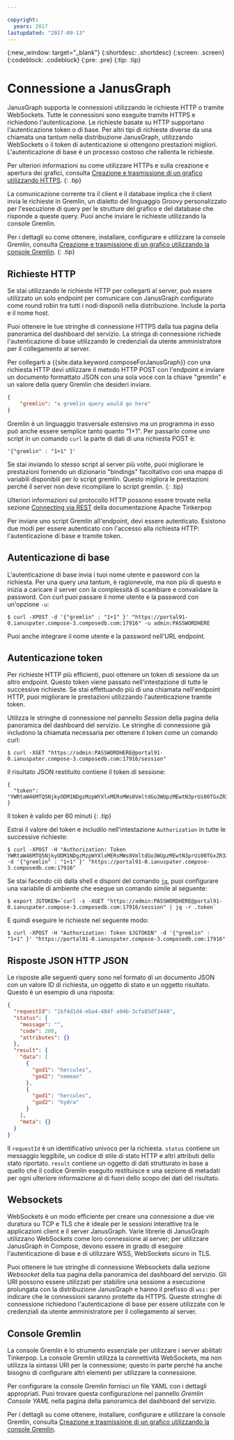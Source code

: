 ```yaml
---

copyright:
  years: 2017
lastupdated: "2017-09-13"
---
```


{:new_window: target="_blank"}
{:shortdesc: .shortdesc}
{:screen: .screen}
{:codeblock: .codeblock}
{:pre: .pre}
{:tip: .tip}

# Connessione a JanusGraph

JanusGraph supporta le connessioni utilizzando le richieste HTTP o tramite WebSockets. Tutte le connessioni sono eseguite tramite HTTPS e richiedono l'autenticazione. Le richieste basate su HTTP supportano l'autenticazione token o di base. Per altri tipi di richieste diverse da una chiamata una tantum nella distribuzione JanusGraph, utilizzando WebSockets o il token di autenticazione si ottengono prestazioni migliori. L'autenticazione di base è un processo costoso che rallenta le richieste.

Per ulteriori informazioni su come utilizzare HTTPs e sulla creazione e apertura dei grafici, consulta [Creazione e trasmissione di un grafico utilizzando HTTPS](./tutorial-https.html).
{: .tip}

La comunicazione corrente tra il client e il database implica che il client invia le richieste in Gremlin, un dialetto del linguaggio Groovy personalizzato per l'esecuzione di query per le strutture del grafico e del database che risponde a queste query. Puoi anche inviare le richieste utilizzando la console Gremlin.

Per i dettagli su come ottenere, installare, configurare e utilizzare la console Gremlin, consulta [Creazione e trasmissione di un grafico utilizzando la console Gremlin](./tutorial-gremlin-console.html).
{: .tip}

## Richieste HTTP 

Se stai utilizzando le richieste HTTP per collegarti al server, può essere utilizzato un solo endpoint per comunicare con JanusGraph configurato come round robin tra tutti i nodi disponili nella distribuzione. Include la porta e il nome host.

Puoi ottenere le tue stringhe di connessione HTTPS dalla tua pagina della panoramica del dashboard del servizio. La stringa di connessione richiede l'autenticazione di base utilizzando le credenziali da utente amministratore per il collegamento al server.

Per collegarti a {{site.data.keyword.composeForJanusGraph}} con una richiesta HTTP devi utilizzare il metodo HTTP POST con l'endpoint e inviare un documento formattato JSON con una sola voce con la chiave "gremlin" e un valore della query Gremlin che desideri inviare. 

```json
{
    "gremlin": "a gremlin query would go here"
}
```

Gremlin è un linguaggio trasversale estensivo ma un programma in esso può anche essere semplice tanto quanto "1+1". Per passarlo come uno script in un comando `curl` la parte di dati di una richiesta POST è:

```
'{"gremlin" : "1+1" }'
``` 

Se stai inviando lo stesso script al server più volte, puoi migliorare le prestazioni fornendo un dizionario "bindings" facoltativo con una mappa di variabili disponibili per lo script gremlin. Questo migliora le prestazioni perché il server non deve ricompilare lo script gremlin.
{: .tip}

Ulteriori informazioni sul protocollo HTTP possono essere trovate nella sezione [Connecting via REST](http://tinkerpop.apache.org/docs/3.2.3/reference/#_connecting_via_rest) della documentazione Apache Tinkerpop

Per inviare uno script Gremlin all'endpoint, devi essere autenticato. Esistono due modi per essere autenticato con l'accesso alla richiesta HTTP: l'autenticazione di base e tramite token.

## Autenticazione di base

L'autenticazione di base invia i tuoi nome utente e password con la richiesta. Per una query una tantum, è ragionevole, ma non più di questo e inizia a caricare il server con la complessità di scambiare e convalidare la password. Con curl puoi passare il nome utente e la password con un'opzione `-u`:

```shell
$ curl -XPOST -d '{"gremlin" : "1+1" }' "https://portal91-0.ianuspater.compose-3.composedb.com:17916" -u admin:PASSWORDHERE
```

Puoi anche integrare il nome utente e la password nell'URL endpoint. 

## Autenticazione token

Per richieste HTTP più efficienti, puoi ottenere un token di sessione da un altro endpoint. Questo token viene passato nell'intestazione di tutte le successive richieste. Se stai effettuando più di una chiamata nell'endpoint HTTP, puoi migliorare le prestazioni utilizzando l'autenticazione tramite token.

Utilizza le stringhe di connessione nel pannello _Session_ della pagina della panoramica del dashboard del servizio. Le stringhe di connessione già includono la chiamata necessaria per ottenere il token come un comando curl:

```shell
$ curl -XGET "https://admin:PASSWORDHERE@portal91-0.ianuspater.compose-3.composedb.com:17916/session"
```

Il risultato JSON restituito contiene il token di sessione: 

```
{
  "token": "YWRtaW46MTQ5NjkyODM1NDgzMzpWYXlxMERsMWs0VmltdGo3WUpzMEwtN3prUi00TGxZR3J6LXZnbDVmN3lnPQ=="
}
```

Il token è valido per 60 minuti
{: .tip}

Estrai il valore del token e includilo nell'intestazione `Authorization` in tutte le successive richieste:

```shell
$ curl -XPOST -H "Authorization: Token YWRtaW46MTQ5NjkyODM1NDgzMzpWYXlxMERsMWs0VmltdGo3WUpzMEwtN3prUi00TGxZR3J6LXZnbDVmN3lnPQ==" -d '{"gremlin" : "1+1" }' "https://portal91-0.ianuspater.compose-3.composedb.com:17916"
```

Se stai facendo ciò dalla shell e disponi del comando [`jq`](https://stedolan.github.io/jq/), puoi configurare una variabile di ambiente che esegue un comando simile al seguente:

```shell
$ export JGTOKEN=`curl -s -XGET "https://admin:PASSWORDHERE@portal91-0.ianuspater.compose-3.composedb.com:17916/session" | jq -r .token`
```

E quindi eseguire le richieste nel seguente modo:

```shell
$ curl -XPOST -H "Authorization: Token $JGTOKEN" -d '{"gremlin" : "1+1" }' "https://portal91-0.ianuspater.compose-3.composedb.com:17916"
```

## Risposte JSON HTTP JSON

Le risposte alle seguenti query sono nel formato di un documento JSON con un valore ID di richiesta, un oggetto di stato e un oggetto risultato. Questo è un esempio di una risposta:

```json
{
  "requestId": "1bf4d1d4-eba4-484f-a94b-3cfa85df3448",
  "status": {
    "message": "",
    "code": 200,
    "attributes": {}
  },
  "result": {
    "data": [
      {
        "god1": "hercules",
        "god2": "nemean"
      },
      {
        "god1": "hercules",
        "god2": "hydra"
      }
    ],
    "meta": {}
  }
}
```
Il `requestId` è un identificativo univoco per la richiesta. `status` contiene un messaggio leggibile, un codice di stile di stato HTTP e altri attributi dello stato riportato. `result` contiene un oggetto di dati strutturato in base a quello che il codice Gremlin eseguito restituisce e una sezione di metadati per ogni ulteriore informazione al di fuori dello scopo dei dati del risultato.

## Websockets

WebSockets è un modo efficiente per creare una connessione a due vie duratura su TCP e TLS che è ideale per le sessioni interattive tra le applicazioni client e il server JanusGraph. Varie librerie di JanusGraph utilizzano WebSockets come loro connessione al server; per utilizzare JanusGraph in Compose, devono essere in grado di eseguire l'autenticazione di base e di utilizzare WSS, WebSockets sicuro in TLS. 

Puoi ottenere le tue stringhe di connessione Websockets dalla sezione _Websocket_ della tua pagina della panoramica del dashboard del servizio. Gli URI possono essere utilizzati per stabilire una sessione a esecuzione prolungata con la distribuzione JanusGraph e hanno il prefisso di `wss:` per indicare che le connessioni saranno protette da HTTPS. Queste stringhe di connessione richiedono l'autenticazione di base per essere utilizzate con le credenziali da utente amministratore per il collegamento al server.

## Console Gremlin

La console Gremlin è lo strumento essenziale per utilizzare i server abilitati Tinkerpop. La console Gremlin utilizza la connettività WebSockets, ma non utilizza la sintassi URI per la connessione; questo in parte perché ha anche bisogno di configurare altri elementi per utilizzare la connessione.

Per configurare la console Gremlin fornisci un file YAML con i dettagli appropriati. Puoi trovare questa configurazione nel pannello _Gremlin Console YAML_ nella pagina della panoramica del dashboard del servizio.

Per i dettagli su come ottenere, installare, configurare e utilizzare la console Gremlin, consulta [Creazione e trasmissione di un grafico utilizzando la console Gremlin](./tutorial-gremlin-console.html). 
